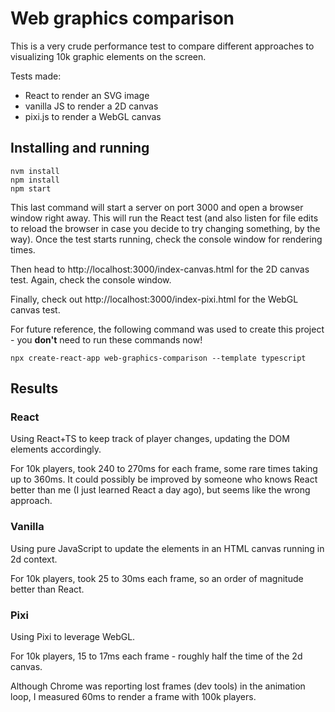 
# Web graphics comparison

This is a very crude performance test to compare different approaches to visualizing 10k graphic elements on the screen. 

Tests made:

- React to render an SVG image
- vanilla JS to render a 2D canvas
- pixi.js to render a WebGL canvas

## Installing and running

    nvm install
    npm install
    npm start

This last command will start a server on port 3000 and open a browser window right away. This will run the React test (and also listen for file edits to reload the browser in case you decide to try changing something, by the way). Once the test starts running, check the console window for rendering times.

Then head to http://localhost:3000/index-canvas.html for the 2D canvas test. Again, check the console window.

Finally, check out http://localhost:3000/index-pixi.html for the WebGL canvas test.

For future reference, the following command was used to create this project - you **don't** need to run these commands now!

    npx create-react-app web-graphics-comparison --template typescript

## Results

### React

Using React+TS to keep track of player changes, updating the DOM elements accordingly.

For 10k players, took 240 to 270ms for each frame, some rare times taking up to 360ms. It could possibly be improved by someone who knows React better than me (I just learned React a day ago), but seems like the wrong approach.

### Vanilla

Using pure JavaScript to update the elements in an HTML canvas running in 2d context.

For 10k players, took 25 to 30ms each frame, so an order of magnitude better than React.

### Pixi

Using Pixi to leverage WebGL.

For 10k players, 15 to 17ms each frame - roughly half the time of the 2d canvas.

Although Chrome was reporting lost frames (dev tools) in the animation loop, I measured 60ms to render a frame with 100k players.
